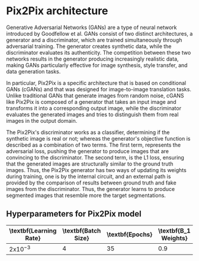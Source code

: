 # Pix2Pix architecture 

Generative Adversarial Networks (GANs) are a type of neural network introduced by Goodfellow et al. 
GANs consist of two distinct architectures, a generator and a discriminator, which are trained simultaneously through adversarial training. 
The generator creates synthetic data, while the discriminator evaluates its authenticity.
The competition between these two networks results in the generator producing increasingly realistic data, making GANs particularly effective for image synthesis, style transfer, and data generation tasks. 


In particular, Pix2Pix is a specific architecture that is based on conditional GANs (cGANs) and that was designed for image-to-image translation tasks. 
Unlike traditional GANs that generate images from random noise, cGANS like Pix2Pix is composed of a generator that takes an input image and transforms it into a corresponding output image, while the discriminator evaluates the generated images and tries to distinguish them from real images in the output domain. 

The Pix2Pix's discriminator works as a classifier, determining if the synthetic image is real or not; whereas the generator's objective function is described as a combination of two terms. 
The first term, represents the adversarial loss, pushing the generator to produce images that are convincing to the discriminator. 
The second term, is the L1 loss, ensuring that the generated images are structurally similar to the ground truth images. 
Thus, the Pix2Pix generator has two ways of updating its weights during training, one is by the internal circuit, and an external path is provided by the comparison of results between ground truth and fake images from the discriminator. Thus, the generator learns to produce segmented images that resemble more the target segmentations.


## Hyperparameters for Pix2Pix model
| \textbf{Learning Rate} | \textbf{Batch Size} | \textbf{Epochs} | \textbf{B_1 Weights} |
|------------------------|---------------------|-----------------|-----------------------|
| 2x10$^{-3}$            | 4                   | 35              | 0.9                   |


